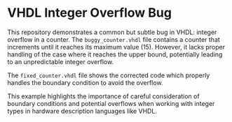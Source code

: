 # VHDL Integer Overflow Bug

This repository demonstrates a common but subtle bug in VHDL: integer overflow in a counter.  The `buggy_counter.vhdl` file contains a counter that increments until it reaches its maximum value (15).  However, it lacks proper handling of the case where it reaches the upper bound, potentially leading to an unpredictable integer overflow.

The `fixed_counter.vhdl` file shows the corrected code which properly handles the boundary condition to avoid the overflow.

This example highlights the importance of careful consideration of boundary conditions and potential overflows when working with integer types in hardware description languages like VHDL.
